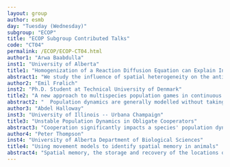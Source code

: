 ```yaml
---
layout: group
author: esmb
day: "Tuesday (Wednesday)"
subgroup: "ECOP"
title: "ECOP Subgroup Contributed Talks"
code: "CT04"
permalink: /ECOP/ECOP-CT04.html
author1: "Arwa Baabdulla"
inst1: "University of Alberta"
title1: "Homogenization of a Reaction Diffusion Equation can Explain Influenza A Virus Load Data"
abstract1: "We study the influence of spatial heterogeneity on the antiviral activity of mouse embryonic fibroblasts (MEF) infected with influenza A. MEF of type Ube1L^-/- are composed of two distinct sub-populations, the strong type that sustains a strong viral infection and the weak type, sustaining a weak viral load. These show different antiviral activity. When arranged in a checker board pattern, the total viral load significantly depends on the spatial arrangement of the cells.  We explain this observation by using a reaction diffusion model and we show that mathematical homogenization can explain the observed inhomogeneities."
author2: "Emil Frølich"
inst2: "Ph.D. Student at Technical University of Denmark"
title2: "A new approach to multispecies population games in continuous space and time"
abstract2: "  Population dynamics are generally modelled without taking behaviour into account. This in spite of the largest daily feeding times for predators, namely at dawn and dusk, being driven by behaviour. This is usually explained by prey avoiding visual predators, and visual predators seeking to find prey. We develop a game-theoretical model of predator-prey interactions in continuous time and space, finding the Nash equilibrium at every instant. By using the general resolution of polymatrix games, and an efficient discretization, we solve the spatial game nearly instantaneously. Our approach allows a unified model for the slow time-scale of population dynamics, and the fast time-scale of behaviour. We use the diel vertical migration as a case, examining emergent phenomena from the introduction of the fast dynamics.  On the behavioural time-scale, we see the emergence of a deep scattering layer from the game dynamics. On the longer time-scale of population dynamics, the introduction of optimal behaviour has a strong stabilizing effect. In a seasonal environment, we observe a change in daily migration patterns throughout the seasons, driven by changes in population and light levels. The framework we propose can easily be adapted to population games in inhomogeneous terrestrial environments, and more complex food-webs."
author3: "Abdel Halloway"
inst3: "University of Illinois -- Urbana Champaign"
title3: "Unstable Population Dynamics in Obligate Cooperators"
abstract3: "Cooperation significantly impacts a species' population dynamics as individuals choose with whom to associate based upon fitness opportunities. Models of these dynamics typically assume that individuals can freely disperse between groups which works well for facultative co-operators like flocking birds, schooling fish, and swarming locusts. However, obligate co-operators like canids, cetaceans, and primates may be more discerning and selective over their associations, rejecting new members and even removing current members, thereby limiting dispersal. Incorporating such aspects into population models may better reflect the population dynamics of obligately cooperative species. We created and analyzed a model of the population dynamics of obligate co-operators where a behavioral game determines within-group population dynamics that then spill over into between-group dynamics. We identify a fundamental mismatch between the stability of the behavioral dynamics and the stability of the population dynamics; when one is stable, the other is not. Our results suggest that group turnover may be inherent to the population dynamics of obligate co-operators. If our model is true. the instability arises from a non-chaotic deterministic process, and such dynamics should be predictable and testable. Furthermore, we identify four key features that impact the conservation of obligate cooperative species and make recommendations on such."
author4: "Peter Thompson"
inst4: "University of Alberta Department of Biological Sciences"
title4: "Using movement models to identify spatial memory in animals"
abstract4: "Spatial memory, the storage and recovery of the locations of important landmarks on the landscape, plays a role in the way animals perceive their environments, resulting in memory-informed movement patterns that are observable to ecologists. Developing mathematical techniques to understand how animals use memory in their environments allows for an increased understanding of animal cognition. We developed a model that accounts for the memory of seasonal or ephemeral qualities of an animal's environment. The model builds on existing research to test hypotheses about the mechanisms driving animal movement behavior. Our model allows for comparison of four different hypotheses that detail the important of resource selection and spatial memory in animal movement. We used simulation analyses to verify that our model appropriately identifies memory and resource selection in simulated movement data, and these analyses have been informative about the data required to use the model properly. This model has potential to identify cognitive mechanisms for memory in a variety of ecological systems where periodic or seasonal revisitation patterns within a home range may take place."
---
```

